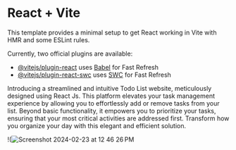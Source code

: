 # React + Vite

This template provides a minimal setup to get React working in Vite with HMR and some ESLint rules.

Currently, two official plugins are available:

- [@vitejs/plugin-react](https://github.com/vitejs/vite-plugin-react/blob/main/packages/plugin-react/README.md) uses [Babel](https://babeljs.io/) for Fast Refresh
- [@vitejs/plugin-react-swc](https://github.com/vitejs/vite-plugin-react-swc) uses [SWC](https://swc.rs/) for Fast Refresh



Introducing a streamlined and intuitive Todo List website, meticulously designed using React Js. This platform elevates your task management experience by allowing you to effortlessly add or remove tasks from your list. Beyond basic functionality, it empowers you to prioritize your tasks, ensuring that your most critical activities are addressed first. Transform how you organize your day with this elegant and efficient solution.

!(![Screenshot 2024-02-23 at 12 46 26 PM](https://github.com/tiennhann/Todo-list/assets/78122724/3042b6be-aeea-421c-9f78-c5aee143dfbd)
